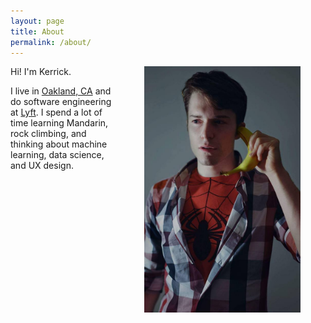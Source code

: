 ```yaml
---
layout: page
title: About
permalink: /about/
---
```


<img src="/images/profile_picture.jpg" width="250" style="float: right; margin: 0px 40px" />
Hi! I'm Kerrick.

I live in [Oakland, CA](https://en.wikipedia.org/wiki/Oakland,_California) and do software engineering at [Lyft](https://www.lyft.com/). I spend a lot of time learning Mandarin, rock climbing, and thinking about machine learning, data science, and UX design.

